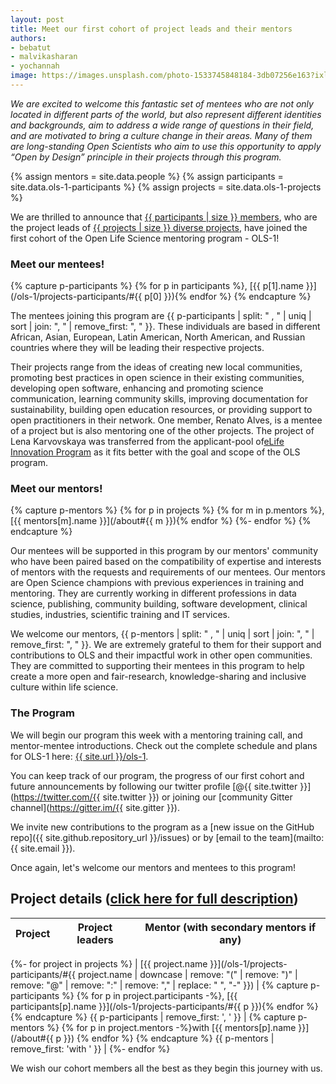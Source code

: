 ```yaml
---
layout: post
title: Meet our first cohort of project leads and their mentors
authors: 
- bebatut
- malvikasharan
- yochannah
image: https://images.unsplash.com/photo-1533745848184-3db07256e163?ixlib=rb-1.2.1&ixid=eyJhcHBfaWQiOjEyMDd9&auto=format&fit=crop&w=2389&q=80
---
```

*We are excited to welcome this fantastic set of mentees who are not only located in different parts of the world, but also represent different identities and backgrounds, aim to address a wide range of questions in their field, and are motivated to bring a culture change in their areas. Many of them are long-standing Open Scientists who aim to use this opportunity to apply “Open by Design” principle in their projects through this program.*

{% assign mentors = site.data.people %}
{% assign participants = site.data.ols-1-participants %}
{% assign projects = site.data.ols-1-projects %}

We are thrilled to announce that [{{ participants | size }} members](/ols-1/projects-participants/#participants), who are the project leads of [{{ projects | size }} diverse projects](/ols-1/projects-participants/#projects), have joined the first cohort of the Open Life Science mentoring program - OLS-1!

### Meet our mentees!

{% capture p-participants %}
{% for p in participants %}, [{{ p[1].name }}](/ols-1/projects-participants/#{{ p[0] }}){% endfor %}
{% endcapture %} 

The mentees joining this program are {{ p-participants | split: " , " | uniq | sort | join: ", " | remove_first: ", " }}. These individuals are based in different African, Asian, European, Latin American, North American, and Russian countries where they will be leading their respective projects. 

Their projects range from the ideas of creating new local communities, promoting best practices in open science in their existing communities, developing open software, enhancing and promoting science communication, learning community skills, improving documentation for sustainability, building open education resources, or providing support to open practitioners in their network. One member, Renato Alves, is a mentee of a project but is also mentoring one of the other projects. The project of Lena Karvovskaya was transferred from the applicant-pool of[eLife Innovation Program](https://elifesciences.org/labs/ea8e2f51/introducing-innovation-leaders-2020) as it fits better with the goal and scope of the OLS program. 

### Meet our mentors!

{% capture p-mentors %}
{% for p in projects %} {% for m in p.mentors %}, [{{ mentors[m].name }}](/about#{{ m }}){% endfor %} {%- endfor %}
{% endcapture %}

Our mentees will be supported in this program by our mentors' community who have been paired based on the compatibility of expertise and interests of mentors with the requests and requirements of our mentees. Our mentors are Open Science champions with previous experiences in training and mentoring. They are currently working in different professions in data science, publishing, community building, software development, clinical studies, industries, scientific training and IT services.

We welcome our mentors, {{ p-mentors | split: " , " | uniq | sort | join: ", " | remove_first: ", " }}. We are extremely grateful to them for their support and contributions to OLS and their impactful work in other open communities. They are committed to supporting their mentees in this program to help create a more open and fair-research, knowledge-sharing and inclusive culture within life science.

### The Program

We will begin our program this week with a mentoring training call, and mentor-mentee introductions. Check out the complete schedule and plans for OLS-1 here: [{{ site.url }}/ols-1](/ols-1).

You can keep track of our program, the progress of our first cohort and future announcements by following our twitter profile [@{{ site.twitter }}](https://twitter.com/{{ site.twitter }}) or joining our [community Gitter channel](https://gitter.im/{{ site.gitter }}).

We invite new contributions to the program as a [new issue on the GitHub repo]({{ site.github.repository_url }}/issues) or by [email to the team](mailto:{{ site.email }}).

Once again, let's welcome our mentors and mentees to this program!

## Project details ([click here for full description](/ols-1/projects-participants/))

| Project | Project leaders | Mentor (with secondary mentors if any) |
|----------|-----------------------|------------|
{%- for project in projects %}
| [{{ project.name }}](/ols-1/projects-participants/#{{ project.name | downcase | remove: "(" | remove: ")" | remove: "@" | remove: ":" | remove: "," | replace: " ", "-" }}) | {% capture p-participants %} {% for p in project.participants -%}, [{{ participants[p].name }}](/ols-1/projects-participants/#{{ p }}){% endfor %} {% endcapture %} {{ p-participants | remove_first: ', ' }} | {% capture p-mentors %} {% for p in project.mentors -%}with [{{ mentors[p].name }}](/about#{{ p }}) {% endfor %} {% endcapture %} {{ p-mentors | remove_first: 'with ' }} |
{%- endfor %}

We wish our cohort members all the best as they begin this journey with us.


